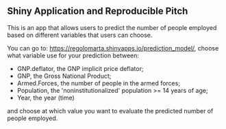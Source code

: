 ## Shiny Application and Reproducible Pitch

This is an app that allows users to predict the number of people employed based on different variables that users can choose. 

You can go to: https://regolomarta.shinyapps.io/prediction_model/, choose what variable use for your prediction between:
* GNP.deflator, the GNP implicit price deflator;
* GNP, the Gross National Product;
* Armed.Forces, the number of people in the armed forces;
* Population, the 'noninstitutionalized' population >= 14 years of age;
* Year, the year (time)

and choose at which value you want to evaluate the predicted number of people employed.
